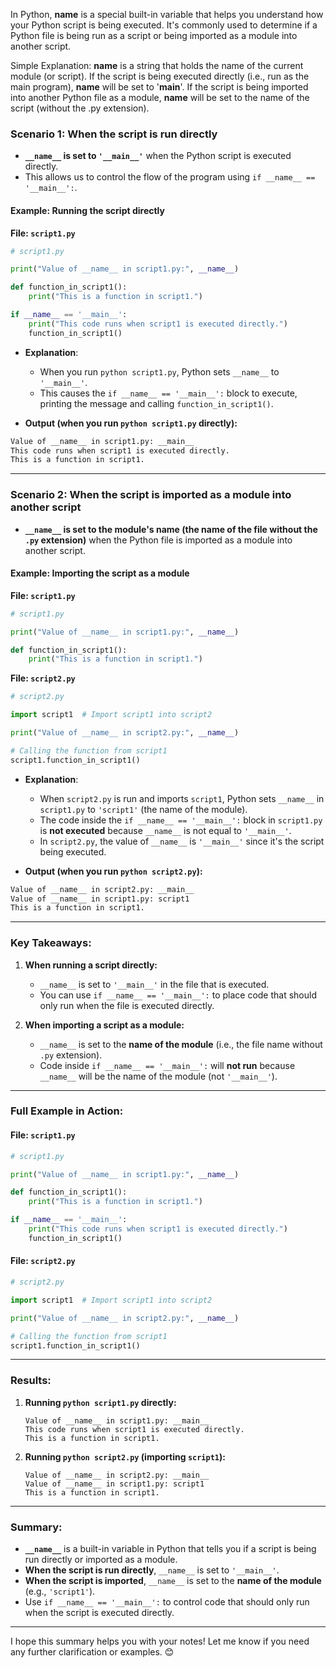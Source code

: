 
In Python, __name__ is a special built-in variable that helps you understand how your Python script is being executed. It's commonly used to determine if a Python file is being run as a script or being imported as a module into another script.

Simple Explanation:
__name__ is a string that holds the name of the current module (or script).
If the script is being executed directly (i.e., run as the main program), __name__ will be set to '__main__'.
If the script is being imported into another Python file as a module, __name__ will be set to the name of the script (without the .py extension).


### **Scenario 1: When the script is **run directly****

- **`__name__` is set to `'__main__'`** when the Python script is executed directly.
- This allows us to control the flow of the program using `if __name__ == '__main__':`.

#### Example: **Running the script directly**

**File: `script1.py`**

```python
# script1.py

print("Value of __name__ in script1.py:", __name__)

def function_in_script1():
    print("This is a function in script1.")

if __name__ == '__main__':
    print("This code runs when script1 is executed directly.")
    function_in_script1()
```

- **Explanation**:
  - When you run `python script1.py`, Python sets `__name__` to `'__main__'`.
  - This causes the `if __name__ == '__main__':` block to execute, printing the message and calling `function_in_script1()`.

- **Output (when you run `python script1.py` directly):**

```bash
Value of __name__ in script1.py: __main__
This code runs when script1 is executed directly.
This is a function in script1.
```

---

### **Scenario 2: When the script is **imported as a module** into another script**

- **`__name__` is set to the **module's name** (the name of the file without the `.py` extension)** when the Python file is imported as a module into another script.

#### Example: **Importing the script as a module**

**File: `script1.py`**

```python
# script1.py

print("Value of __name__ in script1.py:", __name__)

def function_in_script1():
    print("This is a function in script1.")
```

**File: `script2.py`**

```python
# script2.py

import script1  # Import script1 into script2

print("Value of __name__ in script2.py:", __name__)

# Calling the function from script1
script1.function_in_script1()
```

- **Explanation**:
  - When `script2.py` is run and imports `script1`, Python sets `__name__` in `script1.py` to `'script1'` (the name of the module).
  - The code inside the `if __name__ == '__main__':` block in `script1.py` is **not executed** because `__name__` is not equal to `'__main__'`.
  - In `script2.py`, the value of `__name__` is `'__main__'` since it's the script being executed.

- **Output (when you run `python script2.py`):**

```bash
Value of __name__ in script2.py: __main__
Value of __name__ in script1.py: script1
This is a function in script1.
```

---

### **Key Takeaways:**

1. **When running a script directly:**
   - `__name__` is set to `'__main__'` in the file that is executed.
   - You can use `if __name__ == '__main__':` to place code that should only run when the file is executed directly.

2. **When importing a script as a module:**
   - `__name__` is set to the **name of the module** (i.e., the file name without `.py` extension).
   - Code inside `if __name__ == '__main__':` will **not run** because `__name__` will be the name of the module (not `'__main__'`).

---

### **Full Example in Action:**

#### **File: `script1.py`**

```python
# script1.py

print("Value of __name__ in script1.py:", __name__)

def function_in_script1():
    print("This is a function in script1.")

if __name__ == '__main__':
    print("This code runs when script1 is executed directly.")
    function_in_script1()
```

#### **File: `script2.py`**

```python
# script2.py

import script1  # Import script1 into script2

print("Value of __name__ in script2.py:", __name__)

# Calling the function from script1
script1.function_in_script1()
```

---

### **Results:**

1. **Running `python script1.py` directly:**
   ```
   Value of __name__ in script1.py: __main__
   This code runs when script1 is executed directly.
   This is a function in script1.
   ```

2. **Running `python script2.py` (importing `script1`):**
   ```
   Value of __name__ in script2.py: __main__
   Value of __name__ in script1.py: script1
   This is a function in script1.
   ```

---

### **Summary:**

- **`__name__`** is a built-in variable in Python that tells you if a script is being run directly or imported as a module.
- **When the script is run directly**, `__name__` is set to `'__main__'`.
- **When the script is imported**, `__name__` is set to the **name of the module** (e.g., `'script1'`).
- Use `if __name__ == '__main__':` to control code that should only run when the script is executed directly.

---

I hope this summary helps you with your notes! Let me know if you need any further clarification or examples. 😊
